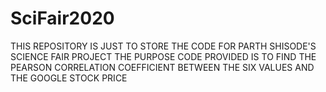 # SciFair2020

THIS REPOSITORY IS JUST TO STORE THE CODE FOR PARTH SHISODE'S SCIENCE FAIR PROJECT
THE PURPOSE CODE PROVIDED IS TO FIND THE PEARSON CORRELATION COEFFICIENT BETWEEN THE SIX VALUES AND THE GOOGLE STOCK PRICE
